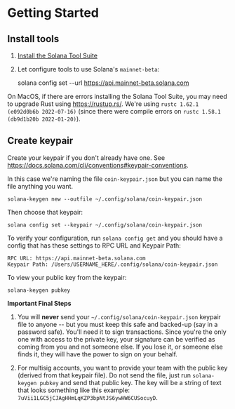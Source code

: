 # Getting Started

## Install tools

1. [Install the Solana Tool Suite](https://docs.solana.com/cli/install-solana-cli-tools)

2. Let configure tools to use Solana's `mainnet-beta`:

   solana config set --url https://api.mainnet-beta.solana.com

On MacOS, if there are errors installing the Solana Tool Suite, you may need to upgrade Rust using <https://rustup.rs/>. We're using `rustc 1.62.1 (e092d0b6b 2022-07-16)` (since there were compile errors on `rustc 1.58.1 (db9d1b20b 2022-01-20)`).

## Create keypair

Create your keypair if you don't already have one. See <https://docs.solana.com/cli/conventions#keypair-conventions>.

In this case we're naming the file `coin-keypair.json` but you can name the file anything you want.

    solana-keygen new --outfile ~/.config/solana/coin-keypair.json

Then choose that keypair:

    solana config set --keypair ~/.config/solana/coin-keypair.json

To verify your configuration, run `solana config get` and you should have a config that has these settings to RPC URL and Keypair Path:

    RPC URL: https://api.mainnet-beta.solana.com
    Keypair Path: /Users/USERNAME_HERE/.config/solana/coin-keypair.json

To view your public key from the keypair:

    solana-keygen pubkey

**Important Final Steps**

1. You will **never** send your `~/.config/solana/coin-keypair.json` keypair file to anyone -- but you must keep this safe and backed-up (say in a password safe). You'll need it to sign transactions. Since you're the only one with access to the private key, your signature can be verified as coming from you and not someone else. If you lose it, or someone else finds it, they will have the power to sign on your behalf.

2. For multisig accounts, you want to provide your team with the public key (derived from that keypair file). Do not send the file, just run `solana-keygen pubkey` and send that public key. The key will be a string of text that looks something like this example: `7uVii1LGC5jCJAgHHmLqKZP3bpNtJS6ywHW6CUSocuyD`.
